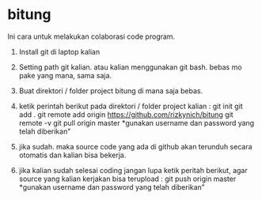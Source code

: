 bitung
======

Ini cara untuk melakukan colaborasi code program.
1. Install git di laptop kalian
2. Setting path git kalian. atau kalian menggunakan git bash. bebas mo pake yang mana, sama saja.
3. Buat direktori / folder project bitung di mana saja bebas.
4. ketik perintah berikut pada direktori / folder project kalian : 
git init
git add .
git remote add origin https://github.com/rizkynich/bitung
git remote -v
git pull origin master
*gunakan username dan password yang telah diberikan"

5. jika sudah. maka source code yang ada di github akan terunduh secara otomatis dan kalian bisa bekerja.
6. jika kalian sudah selesai coding jangan lupa ketik peritah berikut, agar source yang kalian kerjakan bisa terupload  : 
git push origin master
*gunakan username dan password yang telah diberikan"
